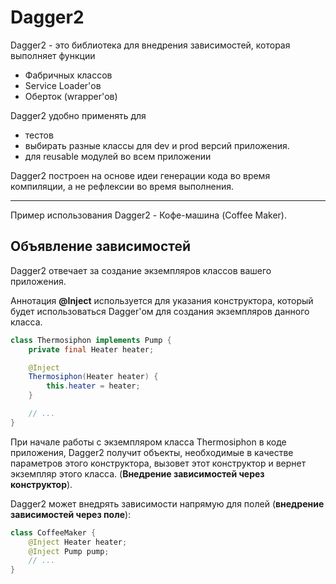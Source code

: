 ﻿# Dagger2

Dagger2 - это библиотека для внедрения зависимостей, которая выполняет функции

* Фабричных классов
* Service Loader'ов
* Оберток (wrapper'ов)

Dagger2 удобно применять для

* тестов
* выбирать разные классы для dev и prod версий приложения. 
* для reusable модулей во всем приложении

Dagger2 построен на основе идеи генерации кода во время компиляции, а не рефлексии во время выполнения.

---

Пример использования Dagger2 - Кофе-машина (Coffee Maker).

## Объявление зависимостей

Dagger2 отвечает за создание экземпляров классов вашего приложения. 

Аннотация __@Inject__ используется для указания конструктора, который будет использоваться Dagger'ом для создания экземпляров данного класса. 

```java
class Thermosiphon implements Pump {
    private final Heater heater;

    @Inject
    Thermosiphon(Heater heater) {
        this.heater = heater;
    }

    // ...
}
```

При начале работы с экземпляром класса Thermosiphon в коде приложения, Dagger2 получит объекты, необходимые в качестве параметров этого конструктора, вызовет этот конструктор и вернет экземпляр этого класса. (__Внедрение зависимостей через конструктор__).

Dagger2 может внедрять зависимости напрямую для полей (__внедрение зависимостей через поле__):

```java
class CoffeeMaker {
    @Inject Heater heater;
    @Inject Pump pump;
    // ...
}
```

